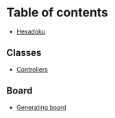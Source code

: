 # Table of contents

* [Hexadoku](README.md)

## Classes

* [Controllers](classes/controllers.md)

## Board

* [Generating board](board/using-board-creator.md)

